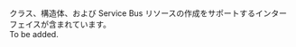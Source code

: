 <Namespace Name="Microsoft.ServiceBus">
  <Docs>
    <summary>クラス、構造体、および Service Bus リソースの作成をサポートするインターフェイスが含まれています。</summary> 
    <remarks>To be added.</remarks>
  </Docs>
</Namespace>
